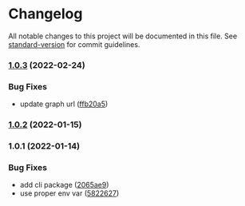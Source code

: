 # Changelog

All notable changes to this project will be documented in this file. See [standard-version](https://github.com/conventional-changelog/standard-version) for commit guidelines.

### [1.0.3](https://github.com/ShibuiDAO/erc721exchange-types/compare/v1.0.2...v1.0.3) (2022-02-24)


### Bug Fixes

* update graph url ([ffb20a5](https://github.com/ShibuiDAO/erc721exchange-types/commit/ffb20a59447b3ac51b166044f01ff9c6d92e5497))

### [1.0.2](https://github.com/ShibuiDAO/erc721exchange-types/compare/v1.0.1...v1.0.2) (2022-01-15)

### 1.0.1 (2022-01-14)


### Bug Fixes

* add cli package ([2065ae9](https://github.com/TapiocaMarket/erc721exchange-types/commit/2065ae931ecd238040df6ad24280f3fd8291be1b))
* use proper env var ([5822627](https://github.com/TapiocaMarket/erc721exchange-types/commit/582262761e7ccff44863f09b2a91123ac6b93913))
